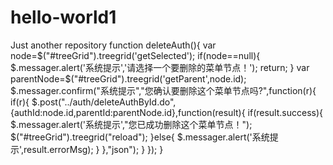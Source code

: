 # hello-world1
Just another  repository
function deleteAuth(){
		var node=$("#treeGrid").treegrid('getSelected');
		if(node==null){
			$.messager.alert('系统提示','请选择一个要删除的菜单节点！');
			return;
		}
		var parentNode=$("#treeGrid").treegrid('getParent',node.id);
		$.messager.confirm("系统提示","您确认要删除这个菜单节点吗?",function(r){
			if(r){
				$.post("../auth/deleteAuthById.do",{authId:node.id,parentId:parentNode.id},function(result){
					if(result.success){
						$.messager.alert('系统提示',"您已成功删除这个菜单节点！");
						$("#treeGrid").treegrid("reload");
					}else{
						$.messager.alert('系统提示',result.errorMsg);
					}
				},"json");
			}
		});
	}
	
